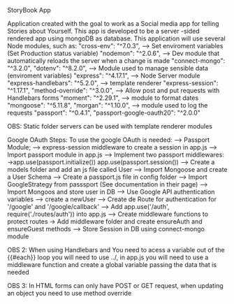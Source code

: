 StoryBook App

Application created with the goal to work as a Social media app for telling Stories about Yourself.
This app is developed to be a server -sided rendered app using mongoDB as database.
This application will use several Node modules, such as:
"cross-env": "^7.0.3", --> Set enviroment variables (Set Production status variable)
"nodemon": "^2.0.6", --> Dev module that automatically reloads the server when a change is made
"connect-mongo": "^3.2.0",
"dotenv": "^8.2.0", --> Module used to manage sensible data (enviroment variables)
"express": "^4.17.1", --> Node Server module
"express-handlebars": "^5.2.0", --> template renderer
"express-session": "^1.17.1",
"method-override": "^3.0.0", --> Allow post and put requests with Handlebars forms
"moment": "^2.29.1", --> module to format dates
"mongoose": "^5.11.8",
"morgan": "^1.10.0", --> module used to log the requests
"passport": "^0.4.1",
"passport-google-oauth20": "^2.0.0"

OBS: Static folder servers can be used with template renderer modules

Google OAuth Steps:
To use the google OAuth is needed:
--> Passport Module;
--> express-session middleware to create a session in app.js
--> Import passport module in app.js
--> Implement two passport middlewares:
->app.use(passport.initialize())
app.use(passport.session())
--> Create a models folder and add an js file called User
--> Import Mongoose and create a User Schema
--> Create a passport.js file in config folder
--> Import GoogleStrategy from passsport (See documentation in their page)
--> Import Mongoos and store user in DB
--> Use Google API authentication variables
--> create a newUser
--> Create de Route for authentication for '/google' and '/google/callback'
--> Add app.use('/auth', require('./routes/auth')) into app.js
--> Create middleware functions to protect routes
-> Add middleware folder and create ensureAuth and ensureGuest methods
--> Store Session in DB using connect-mongo module

OBS 2: When using Handlebars and You need to acess a variable out of the {{#each}} loop you will need to use ../, in
app.js you will need to use a middleware function and create a global variable passing the data that is needed

OBS 3: In HTML forms can only have POST or GET request, when updating an object you need to use method override
